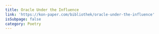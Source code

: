 ```yaml
---
title: Oracle Under the Influence
link: 'https://kon-paper.com/bibliothek/oracle-under-the-influence'
isSubpage: false
category: Poetry
---
```


